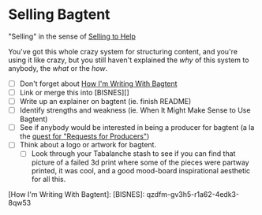 # Selling Bagtent

"Selling" in the sense of [Selling to Help](nvbey-qw331-rd9rg-yrd9e-2djwb)

You've got this whole crazy system for structuring content, and you're using it like crazy, but you still haven't explained the *why* of this system to anybody, the *what* or the *how*.

- [ ] Don't forget about [How I'm Writing With Bagtent](2f7b6-zmstm-cvbwf-7cfrd-wadwc)
- [ ] Link or merge this into [BISNES][]
- [ ] Write up an explainer on bagtent (ie. finish README)
- [ ] Identify strengths and weakness (ie. When It Might Make Sense to Use Bagtent)
- [ ] See if anybody would be interested in being a producer for bagtent (a la the [quest for "Requests for Producers"](95b1z-3ejtm-pqar2-pj4t1-t3w83))
- [ ] Think about a logo or artwork for bagtent.
  - [ ] Look through your Tabalanche stash to see if you can find that picture of a failed 3d print where some of the pieces were partway printed, it was cool, and a good mood-board inspirational aesthetic for all this.

[How I'm Writing With Bagtent]:
[BISNES]: qzdfm-gv3h5-r1a62-4edk3-8qw53
